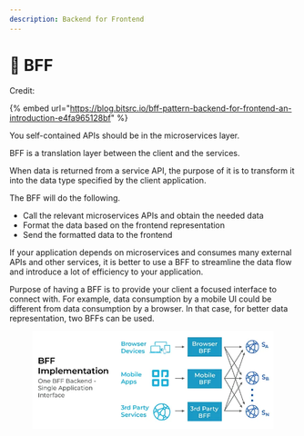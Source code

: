 ```yaml
---
description: Backend for Frontend
---
```


# 🎼 BFF

Credit:

{% embed url="https://blog.bitsrc.io/bff-pattern-backend-for-frontend-an-introduction-e4fa965128bf" %}

You self-contained APIs should be in the microservices layer.

BFF is a translation layer between the client and the services.

When data is returned from a service API, the purpose of it is to transform it into the data type specified by the client application.

The BFF will do the following.

* Call the relevant microservices APIs and obtain the needed data
* Format the data based on the frontend representation
* Send the formatted data to the frontend

If your application depends on microservices and consumes many external APIs and other services, it is better to use a BFF to streamline the data flow and introduce a lot of efficiency to your application.

Purpose of having a BFF is to provide your client a focused interface to connect with. For example, data consumption by a mobile UI could be different from data consumption by a browser. In that case, for better data representation, two BFFs can be used.

<figure><img src="../.gitbook/assets/image (11).png" alt=""><figcaption></figcaption></figure>

